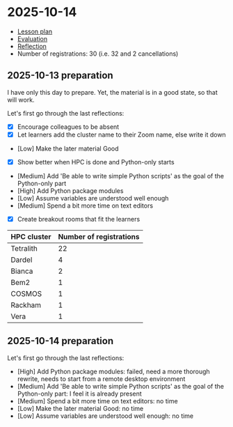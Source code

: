 # 2025-10-14

- [Lesson plan](../../lesson_plans/20251014/README.md)
- [Evaluation](../../evaluations/20251014/README.md)
- [Reflection](../../reflections/20251014/README.md)
- Number of registrations: 30 (i.e. 32 and 2 cancellations)

## 2025-10-13 preparation

I have only this day to prepare. Yet, the material is in a good
state, so that will work.

Let's first go through the last reflections:

- [x] Encourage colleagues to be absent
- [x] Let learners add the cluster name to their Zoom name, else write it down
- [Low] Make the later material Good
- [x] Show better when HPC is done and Python-only starts
- [Medium] Add 'Be able to write simple Python scripts'
  as the goal of the Python-only part
- [High] Add Python package modules
- [Low] Assume variables are understood well enough
- [Medium] Spend a bit more time on text editors
- [x] Create breakout rooms that fit the learners

HPC cluster|Number of registrations
-----------|-----------------------
Tetralith  |22
Dardel     |4
Bianca     |2
Bem2       |1
COSMOS     |1
Rackham    |1
Vera       |1

## 2025-10-14 preparation

Let's first go through the last reflections:

- [High] Add Python package modules:
  failed, need a more thorough rewrite,
  needs to start from a remote desktop environment
- [Medium] Add 'Be able to write simple Python scripts'
  as the goal of the Python-only part:
  I feel it is already present
- [Medium] Spend a bit more time on text editors:
  no time
- [Low] Make the later material Good:
  no time
- [Low] Assume variables are understood well enough:
  no time

